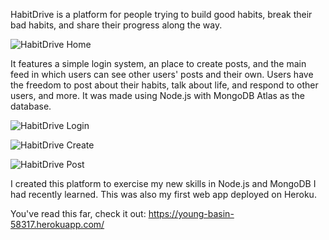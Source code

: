 HabitDrive is a platform for people trying to build good habits, break their bad habits, and share their progress along the way.

![HabitDrive Home](https://user-images.githubusercontent.com/56524239/95522852-3ba23880-099b-11eb-99f0-20fb55075599.png)

It features a simple login system, an place to create posts, and the main feed in which users can see other users' posts and their own.
Users have the freedom to post about their habits, talk about life, and respond to other users, and more.
It was made using Node.js with MongoDB Atlas as the database. 

![HabitDrive Login](https://user-images.githubusercontent.com/56524239/95523071-b408f980-099b-11eb-965e-1959c4f4180e.png)

![HabitDrive Create](https://user-images.githubusercontent.com/56524239/95523090-bbc89e00-099b-11eb-9651-b04737fbf09f.png)

![HabitDrive Post](https://user-images.githubusercontent.com/56524239/95523101-c3884280-099b-11eb-95aa-bb0cf755eb57.png)


I created this platform to exercise my new skills in Node.js and MongoDB I had recently learned. This was also my first web app deployed
on Heroku.

You've read this far, check it out:
https://young-basin-58317.herokuapp.com/
